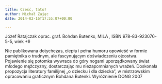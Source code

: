 ```yaml
---
title: Cześć, tato!
author: Michał Zając
date: 2014-02-16T17:55:07+00:00

---
```

Józef Ratajczak oprac. graf. Bohdan Butenko, MILA , ISBN 978-83-923076-5-5, wiek +9

Nie publikowana dotychczas, ciepła i pełna humoru opowieść w formie pamiętnika o trudnym, ale fascynującym doświadczeniu ojcostwa. Pojawienie się potomka wywraca do góry nogami uporządkowany świat młodego mężczyzny, dostarczając mu niezapomnianych wrażeń. Doskonała propozycja literatury familijnej „o dziecku i dla dziecka”, w mistrzowskim opracowaniu graficznym Bohdana Butenki. Wyróżnienie DONG 2007
